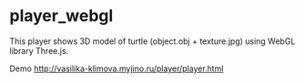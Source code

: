 # player_webgl

This player shows 3D model of turtle (object.obj + texture.jpg) using WebGL library Three.js.

Demo
http://vasilika-klimova.myjino.ru/player/player.html
